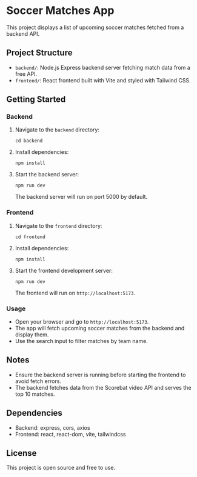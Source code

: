 # Soccer Matches App

This project displays a list of upcoming soccer matches fetched from a backend API.

## Project Structure

- `backend/`: Node.js Express backend server fetching match data from a free API.
- `frontend/`: React frontend built with Vite and styled with Tailwind CSS.

## Getting Started

### Backend

1. Navigate to the `backend` directory:
   ```
   cd backend
   ```
2. Install dependencies:
   ```
   npm install
   ```
3. Start the backend server:
   ```
   npm run dev
   ```
   The backend server will run on port 5000 by default.

### Frontend

1. Navigate to the `frontend` directory:
   ```
   cd frontend
   ```
2. Install dependencies:
   ```
   npm install
   ```
3. Start the frontend development server:
   ```
   npm run dev
   ```
   The frontend will run on `http://localhost:5173`.

### Usage

- Open your browser and go to `http://localhost:5173`.
- The app will fetch upcoming soccer matches from the backend and display them.
- Use the search input to filter matches by team name.

## Notes

- Ensure the backend server is running before starting the frontend to avoid fetch errors.
- The backend fetches data from the Scorebat video API and serves the top 10 matches.

## Dependencies

- Backend: express, cors, axios
- Frontend: react, react-dom, vite, tailwindcss

## License

This project is open source and free to use.

